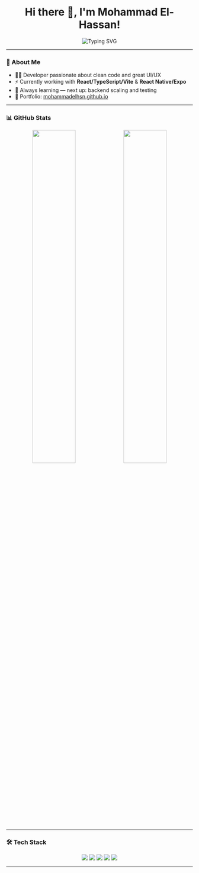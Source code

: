 <h1 align="center">Hi there 👋, I'm Mohammad El-Hassan!</h1>

<p align="center">
  <img src="https://readme-typing-svg.demolab.com?font=Fira+Code&pause=1000&color=F2F2F2&center=true&vCenter=true&width=435&lines=Software+Developer;React+%2F+TypeScript+Enthusiast;Full-Stack+Learner;Always+Learning+Something+New" alt="Typing SVG" />
</p>

---

### 🧠 About Me

- 👨‍💻 Developer passionate about clean code and great UI/UX  
- ⚡ Currently working with **React/TypeScript/Vite** & **React Native/Expo**  
- 🌱 Always learning — next up: backend scaling and testing  
- 🔗 Portfolio: [mohammadelhsn.github.io](https://mohammadelhsn.github.io)  

---

### 📊 GitHub Stats

<p align="center">
  <img src="https://github-readme-stats.vercel.app/api?username=mohammadelhsn&show_icons=true&theme=dark&hide_border=true&custom_title=My%20GitHub%20Stats" width="48%" />
  <img src="https://github-readme-stats.vercel.app/api/top-langs/?username=mohammadelhsn&layout=compact&theme=dark&hide_border=true" width="48%" />
</p>

---

### 🛠️ Tech Stack

<p align="center">
  <img src="https://img.shields.io/badge/React-20232A?style=for-the-badge&logo=react&logoColor=61DAFB"/>
  <img src="https://img.shields.io/badge/TypeScript-007acc?style=for-the-badge&logo=typescript&logoColor=white"/>
  <img src="https://img.shields.io/badge/Vite-646CFF?style=for-the-badge&logo=vite&logoColor=FFD62E"/>
  <img src="https://img.shields.io/badge/React_Native-20232A?style=for-the-badge&logo=react&logoColor=61DAFB"/>
  <img src="https://img.shields.io/badge/Expo-000020?style=for-the-badge&logo=expo&logoColor=white"/>
</p>

---
